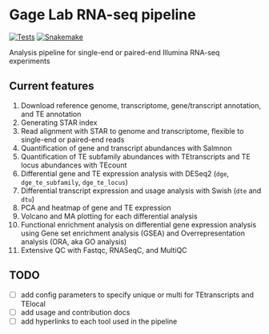 # Gage Lab RNA-seq pipeline

[![Tests](https://github.com/gage-lab/rnaseq/actions/workflows/main.yaml/badge.svg)](https://github.com/gage-lab/rnaseq/actions/workflows/main.yaml)
[![Snakemake](https://img.shields.io/badge/snakemake-≥7.22.0-brightgreen.svg)](https://snakemake.github.io)

Analysis pipeline for single-end or paired-end Illumina RNA-seq experiments

## Current features

1. Download reference genome, transcriptome, gene/transcript annotation, and TE annotation
2. Generating STAR index
3. Read alignment with STAR to genome and transcriptome, flexible to single-end or paired-end reads
4. Quantification of gene and transcript abundances with Salmnon
5. Quantification of TE subfamily abundances with TEtranscripts and TE locus abundances with TEcount
6. Differential gene and TE expression analysis with DESeq2 (`dge`, `dge_te_subfamily`, `dge_te_locus`)
7. Differential transcript expression and usage analysis with Swish (`dte` and `dtu`)
8. PCA and heatmap of gene and TE expression
9. Volcano and MA plotting for each differential analysis
10. Functional enrichment analysis on differential gene expression analysis using Gene set enrichment analysis (GSEA) and Overrepresentation analysis (ORA, aka GO analysis)
11. Extensive QC with Fastqc, RNASeqC, and MultiQC

## TODO

- [ ] add config parameters to specify unique or multi for TEtranscripts and TElocal
- [ ] add usage and contribution docs
- [ ] add hyperlinks to each tool used in the pipeline
